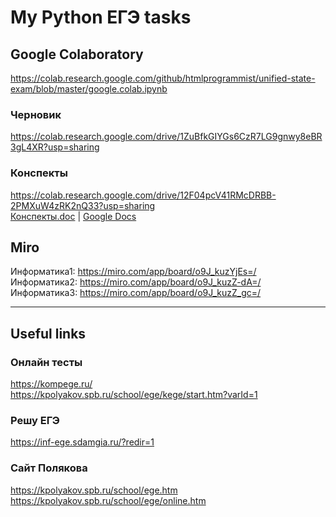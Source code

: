# My Python ЕГЭ tasks

## Google Colaboratory  
https://colab.research.google.com/github/htmlprogrammist/unified-state-exam/blob/master/google.colab.ipynb  
### Черновик  
https://colab.research.google.com/drive/1ZuBfkGIYGs6CzR7LG9gnwy8eBR3gL4XR?usp=sharing  
### Конспекты
https://colab.research.google.com/drive/12F04pcV41RMcDRBB-2PMXuW4zRK2nQ33?usp=sharing  
[Конспекты.doc](conspects/polyakov/) | [Google Docs](https://drive.google.com/drive/folders/1HlPIlsAsfpgaz24wh_NAiGSKb80-76_-?usp=sharing)  


## Miro
Информатика1: https://miro.com/app/board/o9J_kuzYjEs=/  
Информатика2: https://miro.com/app/board/o9J_kuzZ-dA=/  
Информатика3: https://miro.com/app/board/o9J_kuzZ_gc=/  

---
## Useful links  
### Онлайн тесты  
https://kompege.ru/  
https://kpolyakov.spb.ru/school/ege/kege/start.htm?varId=1

### Решу ЕГЭ
https://inf-ege.sdamgia.ru/?redir=1

### Сайт Полякова  
https://kpolyakov.spb.ru/school/ege.htm  
https://kpolyakov.spb.ru/school/ege/online.htm
